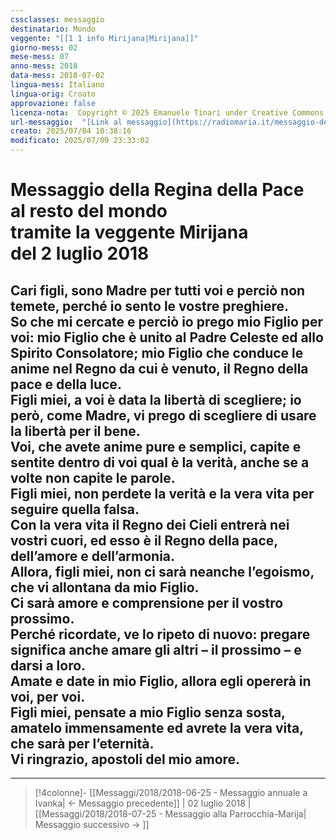 ```yaml
---
cssclasses: messaggio
destinatario: Mondo
veggente: "[[1 1 info Mirijana|Mirijana]]"
giorno-mess: 02
mese-mess: 07
anno-mess: 2018
data-mess: 2018-07-02
lingua-mess: Italiano
lingua-orig: Croato
approvazione: false
licenza-nota:  Copyright © 2025 Emanuele Tinari under Creative Commons BY-NC-SA 4.0 https://creativecommons.org/licenses/by-nc-sa/4.0/
url-messaggio:  "[Link al messaggio](https://radiomaria.it/messaggio-del-2-luglio-2018/)"
creato: 2025/07/04 10:38:16
modificato: 2025/07/09 23:33:02
---
```


# Messaggio della Regina della Pace<br>al resto del mondo<br>tramite la veggente Mirijana<br>del 2 luglio 2018

## Cari figli, sono Madre per tutti voi e perciò non temete, perché io sento le vostre preghiere.<br>So che mi cercate e perciò io prego mio Figlio per voi: mio Figlio che è unito al Padre Celeste ed allo Spirito Consolatore; mio Figlio che conduce le anime nel Regno da cui è venuto, il Regno della pace e della luce.<br>Figli miei, a voi è data la libertà di scegliere; io però, come Madre, vi prego di scegliere di usare la libertà per il bene.<br>Voi, che avete anime pure e semplici, capite e sentite dentro di voi qual è la verità, anche se a volte non capite le parole.<br>Figli miei, non perdete la verità e la vera vita per seguire quella falsa.<br>Con la vera vita il Regno dei Cieli entrerà nei vostri cuori, ed esso è il Regno della pace, dell’amore e dell’armonia.<br>Allora, figli miei, non ci sarà neanche l’egoismo, che vi allontana da mio Figlio.<br>Ci sarà amore e comprensione per il vostro prossimo.<br>Perché ricordate, ve lo ripeto di nuovo: pregare significa anche amare gli altri – il prossimo – e darsi a loro.<br>Amate e date in mio Figlio, allora egli opererà in voi, per voi.<br>Figli miei, pensate a mio Figlio senza sosta, amatelo immensamente ed avrete la vera vita, che sarà per l’eternità.<br>Vi ringrazio, apostoli del mio amore.

***

> [!4colonne]- [[Messaggi/2018/2018-06-25 - Messaggio annuale a Ivanka| ← Messaggio precedente]] | 02 luglio 2018 | [[Messaggi/2018/2018-07-25 - Messaggio alla Parrocchia-Marija| Messaggio successivo → ]]

